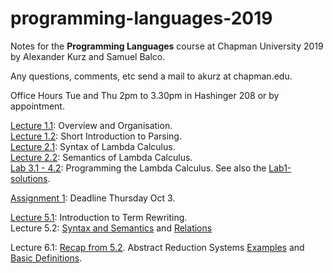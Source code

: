 # programming-languages-2019

Notes for the **Programming Languages** course at Chapman University 2019 by Alexander Kurz and Samuel Balco.

Any questions, comments, etc send a mail to akurz at chapman.edu.

Office Hours Tue and Thu 2pm to 3.30pm in Hashinger 208 or by appointment.

[Lecture 1.1](https://github.com/alexhkurz/programming-languages-2019/blob/master/lecture-1.1.md): Overview and Organisation.    
[Lecture 1.2](https://github.com/alexhkurz/programming-languages-2019/blob/master/lecture-1.2.md): Short Introduction to Parsing.   
[Lecture 2.1](https://hackmd.io/@m5rnD-8SSPuuSHTKgXvMjg/Skjdh1sSS): Syntax of Lambda Calculus.   
[Lecture 2.2](https://hackmd.io/@m5rnD-8SSPuuSHTKgXvMjg/SyDa-43BB): Semantics of Lambda Calculus.   
[Lab 3.1 - 4.2](https://github.com/alexhkurz/programming-languages-2019/blob/master/Lab1-Lambda-Calculus/README.md): Programming the Lambda Calculus. See also the [Lab1-solutions](https://github.com/alexhkurz/programming-languages-2019/tree/master/Lab1-solutions).   

[Assignment 1](https://github.com/alexhkurz/programming-languages-2019/tree/master/Assignment1): Deadline Thursday Oct 3. 

[Lecture 5.1](https://github.com/alexhkurz/programming-languages-2019/blob/master/lecture-5.1.md): Introduction to Term Rewriting.   
Lecture 5.2: [Syntax and Semantics](https://hackmd.io/r_6EY8pVR7OdijRAEFNKvg) and [Relations](https://hackmd.io/@m5rnD-8SSPuuSHTKgXvMjg/SJ1cc-dDr)

Lecture 6.1: [Recap from 5.2](https://hackmd.io/@m5rnD-8SSPuuSHTKgXvMjg/Sy3oqhpvH). Abstract Reduction Systems [Examples](https://hackmd.io/@m5rnD-8SSPuuSHTKgXvMjg/Hymy2npDS) and [Basic Definitions](https://hackmd.io/@0hW8NpRkQ8iBtE1YrixJKg/B1DPNGEdm).
